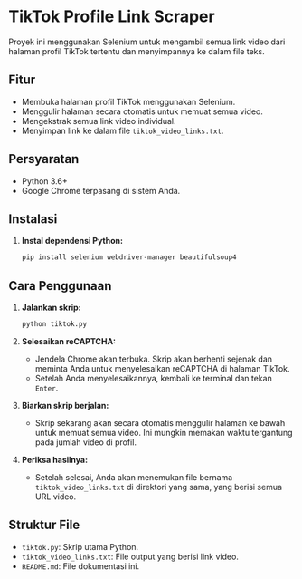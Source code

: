 # TikTok Profile Link Scraper

Proyek ini menggunakan Selenium untuk mengambil semua link video dari halaman profil TikTok tertentu dan menyimpannya ke dalam file teks.

## Fitur

-   Membuka halaman profil TikTok menggunakan Selenium.
-   Menggulir halaman secara otomatis untuk memuat semua video.
-   Mengekstrak semua link video individual.
-   Menyimpan link ke dalam file `tiktok_video_links.txt`.

## Persyaratan

-   Python 3.6+
-   Google Chrome terpasang di sistem Anda.

## Instalasi

1.  **Instal dependensi Python:**
    ```bash
    pip install selenium webdriver-manager beautifulsoup4
    ```

## Cara Penggunaan

1.  **Jalankan skrip:**
    ```bash
    python tiktok.py
    ```

2.  **Selesaikan reCAPTCHA:**
    -   Jendela Chrome akan terbuka. Skrip akan berhenti sejenak dan meminta Anda untuk menyelesaikan reCAPTCHA di halaman TikTok.
    -   Setelah Anda menyelesaikannya, kembali ke terminal dan tekan `Enter`.

3.  **Biarkan skrip berjalan:**
    -   Skrip sekarang akan secara otomatis menggulir halaman ke bawah untuk memuat semua video. Ini mungkin memakan waktu tergantung pada jumlah video di profil.

4.  **Periksa hasilnya:**
    -   Setelah selesai, Anda akan menemukan file bernama `tiktok_video_links.txt` di direktori yang sama, yang berisi semua URL video.

## Struktur File

-   `tiktok.py`: Skrip utama Python.
-   `tiktok_video_links.txt`: File output yang berisi link video.
-   `README.md`: File dokumentasi ini.
